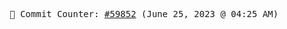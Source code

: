 <p align="center">
    <samp>
        📮 Commit Counter: <a href="https://github.com/Javascript-void0/Javascript-void0/commits/main">#59852</a> (June 25, 2023 @ 04:25 AM)
    </samp>
</p>